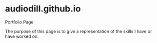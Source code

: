 # audiodill.github.io

Portfolio Page

The purpose of this page is to give a representation of the skills I have or have worked on.

